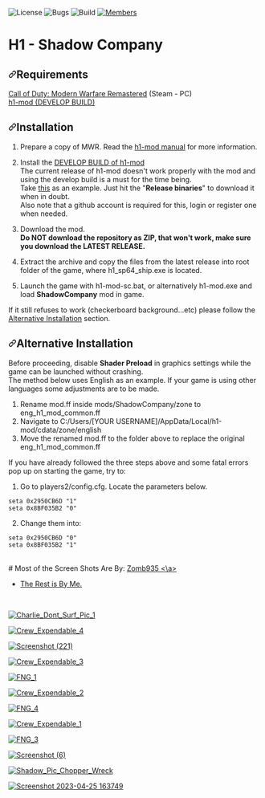![License](https://img.shields.io/badge/license-BSD--3-orange) ![Bugs](https://img.shields.io/badge/bugs-0%20open-brightgreen) ![Build](https://img.shields.io/badge/Build-passing-brightgreen?logo=github) [![Members](https://img.shields.io/discord/750034898680807434?label=members&logo=discord&color=7289da)](https://discord.gg/CHZea8zvBG)

# H1 - Shadow Company

<h2 tabindex="-1" dir="auto"><a id="user-content-requirements" class="anchor" aria-hidden="true" href="#requirements"><svg class="octicon octicon-link" viewBox="0 0 16 16" version="1.1" width="16" height="16" aria-hidden="true"><path d="m7.775 3.275 1.25-1.25a3.5 3.5 0 1 1 4.95 4.95l-2.5 2.5a3.5 3.5 0 0 1-4.95 0 .751.751 0 0 1 .018-1.042.751.751 0 0 1 1.042-.018 1.998 1.998 0 0 0 2.83 0l2.5-2.5a2.002 2.002 0 0 0-2.83-2.83l-1.25 1.25a.751.751 0 0 1-1.042-.018.751.751 0 0 1-.018-1.042Zm-4.69 9.64a1.998 1.998 0 0 0 2.83 0l1.25-1.25a.751.751 0 0 1 1.042.018.751.751 0 0 1 .018 1.042l-1.25 1.25a3.5 3.5 0 1 1-4.95-4.95l2.5-2.5a3.5 3.5 0 0 1 4.95 0 .751.751 0 0 1-.018 1.042.751.751 0 0 1-1.042.018 1.998 1.998 0 0 0-2.83 0l-2.5 2.5a1.998 1.998 0 0 0 0 2.83Z"></path></svg></a>Requirements</h2>
<p dir="auto"><a href="https://store.steampowered.com/app/393080/Call_of_Duty_Modern_Warfare_Remastered_2017/" rel="nofollow">Call of Duty: Modern Warfare Remastered</a> (Steam - PC)<br>
<a href="https://github.com/h1-mod/h1-mod">h1-mod (DEVELOP BUILD)</a></p>
<h2 tabindex="-1" dir="auto"><a id="user-content-installation" class="anchor" aria-hidden="true" href="#installation"><svg class="octicon octicon-link" viewBox="0 0 16 16" version="1.1" width="16" height="16" aria-hidden="true"><path d="m7.775 3.275 1.25-1.25a3.5 3.5 0 1 1 4.95 4.95l-2.5 2.5a3.5 3.5 0 0 1-4.95 0 .751.751 0 0 1 .018-1.042.751.751 0 0 1 1.042-.018 1.998 1.998 0 0 0 2.83 0l2.5-2.5a2.002 2.002 0 0 0-2.83-2.83l-1.25 1.25a.751.751 0 0 1-1.042-.018.751.751 0 0 1-.018-1.042Zm-4.69 9.64a1.998 1.998 0 0 0 2.83 0l1.25-1.25a.751.751 0 0 1 1.042.018.751.751 0 0 1 .018 1.042l-1.25 1.25a3.5 3.5 0 1 1-4.95-4.95l2.5-2.5a3.5 3.5 0 0 1 4.95 0 .751.751 0 0 1-.018 1.042.751.751 0 0 1-1.042.018 1.998 1.998 0 0 0-2.83 0l-2.5 2.5a1.998 1.998 0 0 0 0 2.83Z"></path></svg></a>Installation</h2>
<ol dir="auto">
<li>
<p dir="auto">Prepare a copy of MWR. Read the <a href="https://docs.h1.gg/install" rel="nofollow">h1-mod manual</a> for more information.</p>
</li>
<li>
<p dir="auto">Install the <a href="https://github.com/h1-mod/h1-mod/actions?query=branch%3Adevelop">DEVELOP BUILD of h1-mod</a><br>
The current release of h1-mod doesn't work properly with the mod and using the develop build is a must for the time being.<br>
Take <a href="https://github.com/h1-mod/h1-mod/actions/runs/5270194043">this</a> as an example. Just hit the "<strong>Release binaries</strong>" to download it when in doubt.<br>
Also note that a github account is required for this, login or register one when needed.</p>
</li>
<li>
<p dir="auto">Download the mod</a>.<br>
<strong>Do NOT download the repository as ZIP, that won't work, make sure you download the LATEST RELEASE.</strong></p>
</li>
<li>
<p dir="auto">Extract the archive and copy the files from the latest release into root folder of the game, where h1_sp64_ship.exe is located.</p>
</li>
<li>
<p dir="auto">Launch the game with h1-mod-sc.bat, or alternatively h1-mod.exe and load <strong>ShadowCompany</strong> mod in game.</p>
</li>
</ol>
<p dir="auto">If it still refuses to work (checkerboard background...etc) please follow the <a href="https://github.com/3bdulra7manAmir/h1-sc#alternative-installation">Alternative Installation</a> section.</p>
<h2 tabindex="-1" dir="auto"><a id="user-content-alternative-installation" class="anchor" aria-hidden="true" href="#alternative-installation"><svg class="octicon octicon-link" viewBox="0 0 16 16" version="1.1" width="16" height="16" aria-hidden="true"><path d="m7.775 3.275 1.25-1.25a3.5 3.5 0 1 1 4.95 4.95l-2.5 2.5a3.5 3.5 0 0 1-4.95 0 .751.751 0 0 1 .018-1.042.751.751 0 0 1 1.042-.018 1.998 1.998 0 0 0 2.83 0l2.5-2.5a2.002 2.002 0 0 0-2.83-2.83l-1.25 1.25a.751.751 0 0 1-1.042-.018.751.751 0 0 1-.018-1.042Zm-4.69 9.64a1.998 1.998 0 0 0 2.83 0l1.25-1.25a.751.751 0 0 1 1.042.018.751.751 0 0 1 .018 1.042l-1.25 1.25a3.5 3.5 0 1 1-4.95-4.95l2.5-2.5a3.5 3.5 0 0 1 4.95 0 .751.751 0 0 1-.018 1.042.751.751 0 0 1-1.042.018 1.998 1.998 0 0 0-2.83 0l-2.5 2.5a1.998 1.998 0 0 0 0 2.83Z"></path></svg></a>Alternative Installation</h2>
<p dir="auto">Before proceeding, disable <strong>Shader Preload</strong> in graphics settings while the game can be launched without crashing.<br>
The method below uses English as an example. If your game is using other languages some adjustments are to be made.</p>
<ol dir="auto">
<li>Rename mod.ff inside mods/ShadowCompany/zone to eng_h1_mod_common.ff</li>
<li>Navigate to C:/Users/[YOUR USERNAME]/AppData/Local/h1-mod/cdata/zone/english</li>
<li>Move the renamed mod.ff to the folder above to replace the original eng_h1_mod_common.ff</li>
</ol>
<p dir="auto">If you have already followed the three steps above and some fatal errors pop up on starting the game, try to:</p>
<ol dir="auto">
<li>Go to players2/config.cfg. Locate the parameters below.</li>
</ol>
<div class="snippet-clipboard-content notranslate position-relative overflow-auto" data-snippet-clipboard-copy-content="seta 0x2950CB6D &quot;1&quot;
seta 0x8BF035B2 &quot;0&quot;"><pre class="notranslate"><code>seta 0x2950CB6D "1"
seta 0x8BF035B2 "0"
</code></pre></div>
<ol start="2" dir="auto">
<li>Change them into:</li>
</ol>
<div class="snippet-clipboard-content notranslate position-relative overflow-auto" data-snippet-clipboard-copy-content="seta 0x2950CB6D &quot;0&quot;
seta 0x8BF035B2 &quot;1&quot;"><pre class="notranslate"><code>seta 0x2950CB6D "0"
seta 0x8BF035B2 "1"
</code></pre></div>

<br>
# Most of the Screen Shots Are By:
<a href="https://discordapp.com/users/516126717774135297"> Zomb935 <\a>

- The Rest is By Me.
<br>

![Charlie_Dont_Surf_Pic_1](https://github.com/user-attachments/assets/a52db417-de59-4cd2-a405-0fb202be9709)

![Crew_Expendable_4](https://github.com/user-attachments/assets/482cddef-1b39-465f-a230-a3680bf4ae5e)

![Screenshot (221)](https://github.com/user-attachments/assets/2ffbcf70-a78f-43ea-aef7-68df86e0f7db)

![Crew_Expendable_3](https://github.com/user-attachments/assets/f2d80d82-6401-4255-9d47-6e6efef96fd0)

![FNG_1](https://github.com/user-attachments/assets/09c9edaa-2c4d-45cd-ac98-a459d181e292)

![Crew_Expendable_2](https://github.com/user-attachments/assets/483381b0-a8c2-47d1-8963-af4814b302a0)

![FNG_4](https://github.com/user-attachments/assets/8e05c2b8-ccef-47ba-ba36-03b4d0aeec13)

![Crew_Expendable_1](https://github.com/user-attachments/assets/a3607680-0abb-4e88-a6db-054822a2a364)

![FNG_3](https://github.com/user-attachments/assets/36923f33-b101-40d2-ab07-c1f4ad53f011)

![Screenshot (6)](https://github.com/user-attachments/assets/2b6a262c-e341-4c60-8cf9-c494ac053765)

![Shadow_Pic_Chopper_Wreck](https://github.com/user-attachments/assets/a8097153-d755-4d28-8fdf-d0b62dd81cf7)

![Screenshot 2023-04-25 163749](https://github.com/user-attachments/assets/fd239104-8f81-4ebc-917b-2e9b87b8b477)

